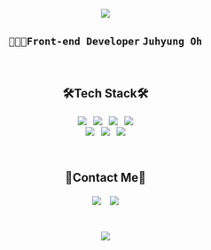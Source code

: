 <!-- 
<p align="center">
  <img src="https://capsule-render.vercel.app/api?type=waving&color=gradient&height=120&animation=fadeIn&section=footer&text=Welcome!&#160;🍎&fontAlign=70&fontColor=black&fontSize=40" />
</p> -->

<p align="center">
  <img src="https://capsule-render.vercel.app/api?type=Waving&color=auto&height=300&&section=header&text=🧸Welcome!🧸&fontSize=45" />
</p>

## <p align=center>`👩🏻‍💻Front-end Developer` `Juhyung Oh`</p>

<br/>

##  <p align=center>🛠️Tech Stack🛠️</p>
<p align=center>
  <img src="https://img.shields.io/badge/HTML5-black?style=for-the-badge&logo=HTML5&logoColor=E34F26"/> &#160;
  <img src="https://img.shields.io/badge/JavaScript-black?style=for-the-badge&logo=JavaScript&logoColor=F7DF1E"/> &#160;
  <img src="https://img.shields.io/badge/React-black?style=for-the-badge&logo=React&logoColor=61DAFB"/> &#160;
  <img src="https://img.shields.io/badge/TypeScript-black?style=for-the-badge&logo=TypeScript&logoColor=3178C6"/><br />
  <img src="https://img.shields.io/badge/CSS3-black?style=for-the-badge&logo=CSS3&logoColor=1572B6"/> &#160;
  <img src="https://img.shields.io/badge/Sass-black?style=for-the-badge&logo=Sass&logoColor=CC6699"/> &#160;
  <img src="https://img.shields.io/badge/styledcomponents-black?style=for-the-badge&logo=styled-components&logoColor=DB7093"/>
</p>

<br/>

## <p align=center>🍎Contact Me🍎</p>
<p align=center>
  <a href="mailto:juuh.yng5@gmail.com">
    <img src="https://img.shields.io/badge/Gmail-black?style=for-the-badge&logo=Gmail&logoColor=EA4335"/></a> &nbsp;&nbsp;
  <a href="https://velog.io/@juyh_yung5" target="_blank"><img src="https://img.shields.io/badge/Velog-black?style=for-the-badge&logo=Velog&logoColor=20C997"/></a>
</p>

<br/>

<!-- ![Top Langs](https://github-readme-stats.vercel.app/api/top-langs/?username=OHJUHYUNG&layout=compact&theme=tokyonight) -->

<p align="center">
  <img src="https://github-readme-stats.vercel.app/api?username=OHJUHYUNG&show_icons=true&theme=buefy" />
</p>
